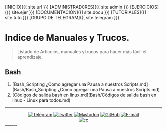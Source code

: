 [INICIO]({{ site.url }})  [ADMINISTRADORES]({{ site.admin }}) [EJERCICIOS]({{ site.ejer }}) [DOCUMENTACIÓN]({{ site.docu }}) [TUTORIALES]({{ site.tuto }}) [GRUPO DE TELEGRAM]({{ site.telegram }})

# Indice de Manuales y Trucos.

> Listado de Artículos, manuales y trucos para hacer más fácil el aprendizaje.

## Bash

1.  [Bash_Scripting ¿Como agregar una Pausa a nuestros Scripts.md](Bash/Bash_Scripting ¿Como agregar una Pausa a nuestros Scripts.md) 
2.  [Códigos de salida bash en linux.md](Bash/Códigos de salida bash en linux - Linux para todos.md) 

------
<center>
<a href="{{ site.twitter }}"><img src="{{ site.img_telegram }}" alt="Telegram"/></a>
<a href="{{ site.twitter }}"><img src="{{ site.img_twitter }}" alt="Twitter"/></a>
<a href="{{ site.mastodon }}"><img src="{{ site.img_mastodon }}" alt="Mastodon"/></a>
<a href="{{ site.github }}"><img src="{{ site.img_github }}" alt="GitHub"/></a>
<a href="{{ site.mail }}"><img src="{{ site.img_mail }}" alt="E-mail"/></a>
<Br>
<a href="{{ site.mail }}"><img src="{{ site.img_creative }}" alt="cc"/></a>
</center>
------